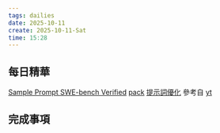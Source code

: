 ```yaml
---
tags: dailies  
date: 2025-10-11
create: 2025-10-11-Sat
time: 15:28
---
```

## 每日精華


[Sample Prompt SWE-bench Verified](Sample%20Prompt%20SWE-bench%20Verified.md)
[pack](https://academy.openai.com/public/tags/prompt-packs-6849a0f98c613939acef841c?fbclid=IwZXh0bgNhZW0CM…)
[提示詞優化](https://platform.openai.com/chat/edit?models=gpt-5&optimize=true)
參考自 [yt](https://www.youtube.com/watch?v=xqHUrLOJixQ)
## 完成事項